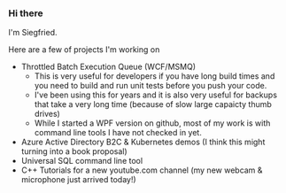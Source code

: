 ### Hi there

I'm Siegfried.

Here are a few of projects I'm working on
  - Throttled Batch Execution Queue (WCF/MSMQ)
    - This is very useful for developers if you have long build times and you need to build and run unit tests before you push your code.
    - I've been using this for years and it is also very useful for backups that take a very long time (because of slow large capaicty thumb drives)
    - While I started a WPF version on github, most of my work is with command line tools I have not checked in yet.
  - Azure Active Directory B2C & Kubernetes demos (I think this might turning into a book proposal)
  - Universal SQL command line tool
  - C++ Tutorials for a new youtube.com channel (my new webcam & microphone just arrived today!)



<!--
**siegfried01/siegfried01** is a ✨ _special_ ✨ repository because its `README.md` (this file) appears on your GitHub profile.

Here are some ideas to get you started:

- 🔭 I’m currently working on ...
- 🌱 I’m currently learning ...
- 👯 I’m looking to collaborate on ...
- 🤔 I’m looking for help with ...
- 💬 Ask me about ...
- 📫 How to reach me: ...
- 😄 Pronouns: ...
- ⚡ Fun fact: ...
-->
